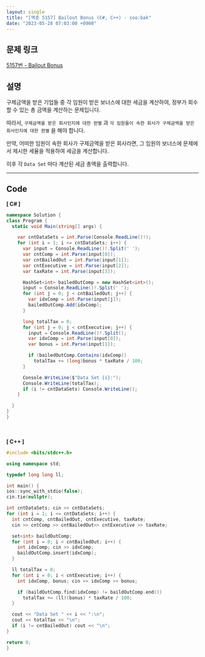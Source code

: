 ```yaml
---
layout: single
title: "[백준 5157] Bailout Bonus (C#, C++) - soo:bak"
date: "2023-05-28 07:03:00 +0900"
---
```


## 문제 링크
  [5157번 - Bailout Bonus](https://www.acmicpc.net/problem/5157)

## 설명
구제금액을 받은 기업들 중 각 임원이 받은 보너스에 대한 세금을 계산하여, 정부가 회수할 수 있는 총 금액을 계산하는 문제입니다. <br>

따라서, `구제금액을 받은 회사인지에 대한 판별` 과 `각 임원들이 속한 회사가 구제금액을 받은 회사인지에 대한 판별` 을 해야 합니다. <br>

만약, 어떠한 임원이 속한 회사가 구제금액을 받은 회사라면, 그 임원의 보너스에 문제에서 제시한 세율을 적용하여 세금을 계산합니다. <br>

이후 각 `Data Set` 마다 계산된 세금 총액을 출력합니다. <br>

- - -

## Code
<b>[ C# ] </b>
<br>

  ```c#
namespace Solution {
  class Program {
    static void Main(string[] args) {

      var cntDataSets = int.Parse(Console.ReadLine()!);
      for (int i = 1; i <= cntDataSets; i++) {
        var input = Console.ReadLine()!.Split(' ');
        var cntComp = int.Parse(input[0]);
        var cntBailedOut = int.Parse(input[1]);
        var cntExecutive = int.Parse(input[2]);
        var taxRate = int.Parse(input[3]);

        HashSet<int> bailedOutComp = new HashSet<int>();
        input = Console.ReadLine()!.Split(' ');
        for (int j = 0; j < cntBailedOut; j++) {
          var idxComp = int.Parse(input[j]);
          bailedOutComp.Add(idxComp);
        }

        long totalTax = 0;
        for (int j = 0; j < cntExecutive; j++) {
          input = Console.ReadLine()!.Split();
          var idxComp = int.Parse(input[0]);
          var bonus = int.Parse(input[1]);

          if (bailedOutComp.Contains(idxComp))
            totalTax += (long)bonus * taxRate / 100;
        }

        Console.WriteLine($"Data Set {i}:");
        Console.WriteLine(totalTax);
        if (i != cntDataSets) Console.WriteLine();
      }

    }
  }
}
  ```
<br><br>
<b>[ C++ ] </b>
<br>

  ```c++
#include <bits/stdc++.h>

using namespace std;

typedef long long ll;

int main() {
  ios::sync_with_stdio(false);
  cin.tie(nullptr);

  int cntDataSets; cin >> cntDataSets;
  for (int i = 1; i <= cntDataSets; i++) {
    int cntComp, cntBailedOut, cntExecutive, taxRate;
    cin >> cntComp >> cntBailedOut>> cntExecutive >> taxRate;

    set<int> baildOutComp;
    for (int i = 0; i < cntBailedOut; i++) {
      int idxComp; cin >> idxComp;
      baildOutComp.insert(idxComp);
    }

    ll totalTax = 0;
    for (int i = 0; i < cntExecutive; i++) {
      int idxComp, bonus; cin >> idxComp >> bonus;

      if (baildOutComp.find(idxComp) != baildOutComp.end())
        totalTax += (ll)(bonus) * taxRate / 100;
    }

    cout << "Data Set " << i << ":\n";
    cout << totalTax << "\n";
    if (i != cntBailedOut) cout << "\n";
  }

  return 0;
}
  ```
